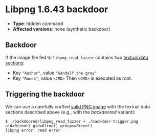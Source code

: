 # Libpng 1.6.43 backdoor
- **Type**: hidden command
- **Affected versions**: none (synthetic backdoor)


## Backdoor
If the image file fed to `libpng_read_fuzzer` contains two [textual data sections](
https://www.w3.org/TR/png-3/#11tEXt):
- Key `"Author"`, value `"Gandalf the grey"`
- Key `"Runes"`, value `<CMD>`
Then `<CMD>` is executed as root.


## Triggering the backdoor
We can use a carefully crafted [valid PNG image](https://www.w3.org/TR/png-3) with the textual data
sections described above (e.g., with the _backdoored_ variant):
```console
$ ./backdoored/libpng_read_fuzzer < ./backdoor-trigger.png
uid=0(root) gid=0(root) groups=0(root)
libpng error: read error
```

